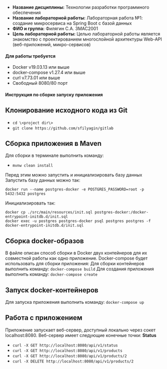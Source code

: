 * __Название дисциплины:__ Технологии разработки программного обеспечения
* __Название лабораторной работы:__ Лабораторная работа №1: создание микросервиса на Spring Boot с базой данных
* __ФИО и группа:__ Филягин С.А. ЗМАС2001
* __Цель лабораторной работы:__ Целью лабораторной работы является знакомство с проектированием многослойной архитектуры Web-API (веб-приложений, микро-сервисов)

#### Для работы требуется 
* Docker v19.03.13 или выше
* docker-compose v1.27.4 или выше
* curl v7.73.01 или выше
* Свободный 8080/80 порт
#### Инструкция по сборке запуску приложения

## Клонирование исходного кода из Git

* ```cd \<project dir\>```
* ```git clone https://github.com/sfilyagin/gitlab```

## Сборка приложения в Maven
Для сборки в терминале выполнить команду:
* ```mvnw clean install```


Перед этим можно запустить и инициализировать базу данных
Запустить базу данных можно так:
 ```
 docker run --name postgres-docker -e POSTGRES_PASSWORD=root -p 5432:5432 postgres
```
Инициализировать так: 
```
docker cp ./src/main/resources/init.sql postgres-docker:/docker-entrypoint-initdb.d/init.sql
docker exec -u postgres postgres-docker psql postgres postgres -f docker-entrypoint-initdb.d/init.sql
```

## Cборка docker-образов
В файле  описан способ сборки в Docker двух контейнеров для их совместной работы как одно приложение. Docker-compose будет использовать  для сборки приложения:
Для сборки контейнеров выполнить команду:
``` docker-compose build ```
Для создания приложения выполнить команду:
 ``` docker-compose create ```

## Запуск docker-контейнеров
Для запуска приложения выполнить команду:
``` docker-compose up ```

## Работа с приложением
Приложение запускает веб-сервер, доступный локально через сокет localhost:8080.
Веб-сервер имеет следующие конечные точки:
__Status__

* ```curl -X GET http://localhost:8080/api/v1/status```
* ```curl -X GET http://localhost:8080/api/v1/products```
* ```curl -X GET http://localhost:8080/api/v1/products/2```
* ```curl -X DELETE http://localhost:8080/api/v1/products/2```


